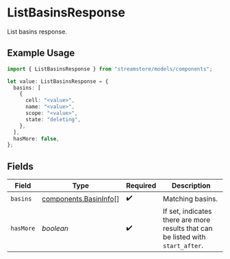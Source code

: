 # ListBasinsResponse

List basins response.

## Example Usage

```typescript
import { ListBasinsResponse } from "streamstore/models/components";

let value: ListBasinsResponse = {
  basins: [
    {
      cell: "<value>",
      name: "<value>",
      scope: "<value>",
      state: "deleting",
    },
  ],
  hasMore: false,
};
```

## Fields

| Field                                                                           | Type                                                                            | Required                                                                        | Description                                                                     |
| ------------------------------------------------------------------------------- | ------------------------------------------------------------------------------- | ------------------------------------------------------------------------------- | ------------------------------------------------------------------------------- |
| `basins`                                                                        | [components.BasinInfo](../../models/components/basininfo.md)[]                  | :heavy_check_mark:                                                              | Matching basins.                                                                |
| `hasMore`                                                                       | *boolean*                                                                       | :heavy_check_mark:                                                              | If set, indicates there are more results that can be listed with `start_after`. |